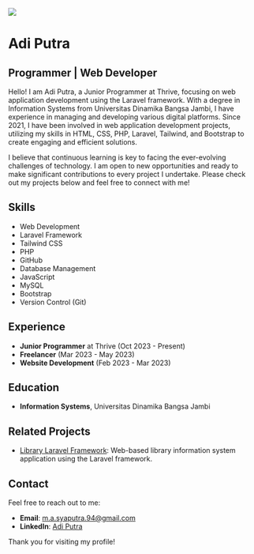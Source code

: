 ![](https://komarev.com/ghpvc/?username=adptra01)
# Adi Putra

## Programmer | Web Developer

Hello! I am Adi Putra, a Junior Programmer at Thrive, focusing on web application development using the Laravel framework. With a degree in Information Systems from Universitas Dinamika Bangsa Jambi, I have experience in managing and developing various digital platforms. Since 2021, I have been involved in web application development projects, utilizing my skills in HTML, CSS, PHP, Laravel, Tailwind, and Bootstrap to create engaging and efficient solutions.

I believe that continuous learning is key to facing the ever-evolving challenges of technology. I am open to new opportunities and ready to make significant contributions to every project I undertake. Please check out my projects below and feel free to connect with me!

## Skills
- Web Development
- Laravel Framework
- Tailwind CSS
- PHP
- GitHub
- Database Management
- JavaScript
- MySQL
- Bootstrap
- Version Control (Git)

## Experience
- **Junior Programmer** at Thrive (Oct 2023 - Present)
- **Freelancer** (Mar 2023 - May 2023)
- **Website Development** (Feb 2023 - Mar 2023)

## Education
- **Information Systems**, Universitas Dinamika Bangsa Jambi

## Related Projects
- [Library Laravel Framework](https://github.com/adptra01/Library-Laravel-Framework): Web-based library information system application using the Laravel framework.

## Contact
Feel free to reach out to me:
- **Email**: m.a.syaputra.94@gmail.com
- **LinkedIn**: [Adi Putra](https://www.linkedin.com/in/adptra01/)

Thank you for visiting my profile!
